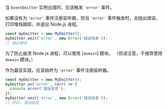 
当 `EventEmitter` 实例出错时，应该触发 `'error'` 事件。

如果没有为 `'error'` 事件注册监听器，则当 `'error'` 事件触发时，会抛出错误、打印堆栈跟踪、并退出 Node.js 进程。

```js
const myEmitter = new MyEmitter();
myEmitter.emit('error', new Error('错误信息'));
// 抛出错误
```

为了防止崩溃 Node.js 进程，可以使用 [`domain`] 模块。
（但请注意，不推荐使用 `domain` 模块。）

作为最佳实践，应该始终为 `'error'` 事件注册监听器。

```js
const myEmitter = new MyEmitter();
myEmitter.on('error', (err) => {
  console.error('错误信息');
});
myEmitter.emit('error', new Error('错误信息'));
// 打印: 错误信息
```

